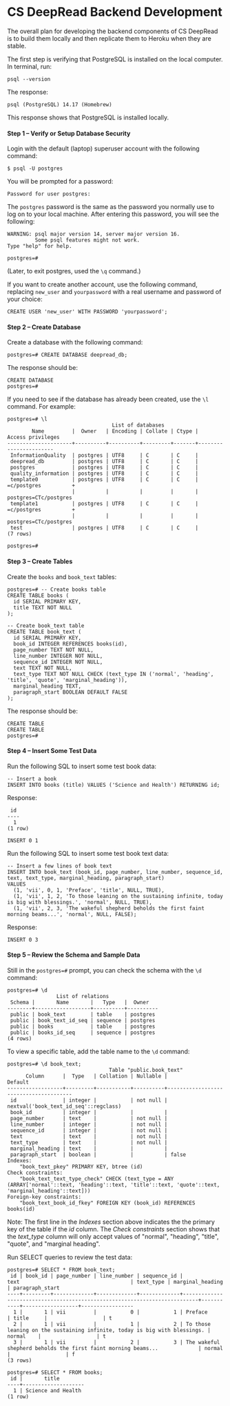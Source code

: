 # CS DeepRead Backend Development

The overall plan for developing the backend components of CS DeepRead is to build them locally and then replicate them to Heroku when they are stable.

The first step is verifying that PostgreSQL is installed on the local computer. In terminal, run:

```
psql --version
```

The response:

```
psql (PostgreSQL) 14.17 (Homebrew)
```

This response shows that PostgreSQL is installed locally.



#### Step 1 – Verify or Setup Database Security

Login with the default (laptop) superuser account with the following command:

```
$ psql -U postgres
```

You will be prompted for a password:

```
Password for user postgres: 
```

The `postgres` password is the same as the password you normally use to log on to your local machine. After entering this password, you will see the following:

```
WARNING: psql major version 14, server major version 16.
         Some psql features might not work.
Type "help" for help.

postgres=#
```

(Later, to exit postgres, used the `\q` command.)

If you want to create another account, use the following command, replacing `new_user` and  `yourpassword` with a real username and password of your choice:

```
CREATE USER 'new_user' WITH PASSWORD 'yourpassword';
```



#### Step 2 – Create Database

Create a database with the following command:

```
postgres=# CREATE DATABASE deepread_db;
```

The response should be:

```
CREATE DATABASE
postgres=#
```

If you need to see if the database has already been created, use the `\l` command. For example:

```
postgres=# \l
                                  List of databases
        Name         |  Owner   | Encoding | Collate | Ctype |   Access privileges   
---------------------+----------+----------+---------+-------+-----------------------
 InformationQuality  | postgres | UTF8     | C       | C     | 
 deepread_db         | postgres | UTF8     | C       | C     | 
 postgres            | postgres | UTF8     | C       | C     | 
 quality_information | postgres | UTF8     | C       | C     | 
 template0           | postgres | UTF8     | C       | C     | =c/postgres          +
                     |          |          |         |       | postgres=CTc/postgres
 template1           | postgres | UTF8     | C       | C     | =c/postgres          +
                     |          |          |         |       | postgres=CTc/postgres
 test                | postgres | UTF8     | C       | C     | 
(7 rows)

postgres=#
```



#### Step 3 – Create Tables

Create the `books` and  `book_text` tables:

```
postgres=# -- Create books table
CREATE TABLE books (
  id SERIAL PRIMARY KEY,
  title TEXT NOT NULL
);

-- Create book_text table
CREATE TABLE book_text (
  id SERIAL PRIMARY KEY,
  book_id INTEGER REFERENCES books(id),
  page_number TEXT NOT NULL,
  line_number INTEGER NOT NULL,
  sequence_id INTEGER NOT NULL,
  text TEXT NOT NULL,
  text_type TEXT NOT NULL CHECK (text_type IN ('normal', 'heading', 'title', 'quote', 'marginal_heading')),
  marginal_heading TEXT,
  paragraph_start BOOLEAN DEFAULT FALSE
);
```

The response should be:

```
CREATE TABLE
CREATE TABLE
postgres=#
```



#### Step 4 – Insert Some Test Data

Run the following SQL to insert some test book data:

```
-- Insert a book
INSERT INTO books (title) VALUES ('Science and Health') RETURNING id;
```

Response:

```
 id 
----
  1
(1 row)

INSERT 0 1
```

Run the following SQL to insert some test book text data:

```
-- Insert a few lines of book text
INSERT INTO book_text (book_id, page_number, line_number, sequence_id, text, text_type, marginal_heading, paragraph_start)
VALUES
  (1, 'vii', 0, 1, 'Preface', 'title', NULL, TRUE),
  (1, 'vii', 1, 2, 'To those leaning on the sustaining infinite, today is big with blessings.', 'normal', NULL, TRUE),
  (1, 'vii', 2, 3, 'The wakeful shepherd beholds the first faint morning beams...', 'normal', NULL, FALSE);
```

Response:

```
INSERT 0 3
```



#### Step 5 – Review the Schema and Sample Data

Still in the `postgres=#` prompt, you can check the schema with the `\d` command:

```
postgres=# \d
                List of relations
 Schema |       Name       |   Type   |  Owner   
--------+------------------+----------+----------
 public | book_text        | table    | postgres
 public | book_text_id_seq | sequence | postgres
 public | books            | table    | postgres
 public | books_id_seq     | sequence | postgres
(4 rows)
```

To view a specific table, add the table name to the `\d` command:

```
postgres=# \d book_text;
                                 Table "public.book_text"
      Column      |  Type   | Collation | Nullable |                Default                
------------------+---------+-----------+----------+---------------------------------------
 id               | integer |           | not null | nextval('book_text_id_seq'::regclass)
 book_id          | integer |           |          | 
 page_number      | text    |           | not null | 
 line_number      | integer |           | not null | 
 sequence_id      | integer |           | not null | 
 text             | text    |           | not null | 
 text_type        | text    |           | not null | 
 marginal_heading | text    |           |          | 
 paragraph_start  | boolean |           |          | false
Indexes:
    "book_text_pkey" PRIMARY KEY, btree (id)
Check constraints:
    "book_text_text_type_check" CHECK (text_type = ANY (ARRAY['normal'::text, 'heading'::text, 'title'::text, 'quote'::text, 'marginal_heading'::text]))
Foreign-key constraints:
    "book_text_book_id_fkey" FOREIGN KEY (book_id) REFERENCES books(id)
```

Note: The first line in the *Indexes* section above indicates the the primary key of the table if the *id* column. The *Check constraints* section shows that the *text_type* column will only accept values of "normal", "heading", "title", "quote", and "marginal heading".

Run SELECT queries to review the test data:

```
postgres=# SELECT * FROM book_text;
 id | book_id | page_number | line_number | sequence_id |                                   text                                    | text_type | marginal_heading | paragraph_start 
----+---------+-------------+-------------+-------------+---------------------------------------------------------------------------+-----------+------------------+-----------------
  1 |       1 | vii         |           0 |           1 | Preface                                                                   | title     |                  | t
  2 |       1 | vii         |           1 |           2 | To those leaning on the sustaining infinite, today is big with blessings. | normal    |                  | t
  3 |       1 | vii         |           2 |           3 | The wakeful shepherd beholds the first faint morning beams...             | normal    |                  | f
(3 rows)

postgres=# SELECT * FROM books;
 id |       title        
----+--------------------
  1 | Science and Health
(1 row)
```

